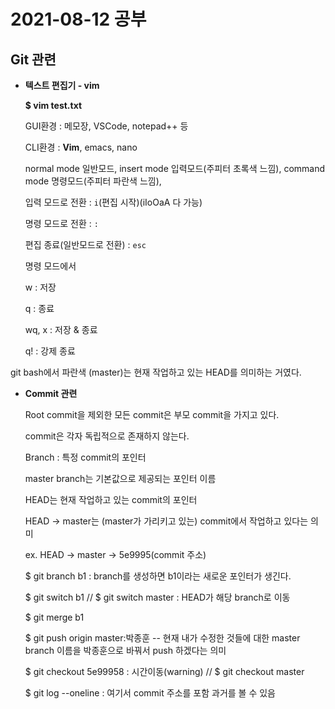 # 2021-08-12 공부



## Git 관련

- **텍스트 편집기 - vim**

  **$ vim test.txt**

  GUI환경 : 메모장, VSCode, notepad++ 등

  CLI환경 : **Vim**, emacs, nano

  normal mode 일반모드, insert mode 입력모드(주피터 초록색 느낌), command mode 명령모드(주피터 파란색 느낌), 

  

  입력 모드로 전환 : `i`(편집 시작)(iIoOaA 다 가능)

  명령 모드로 전환 : `:`

  편집 종료(일반모드로 전환) : `esc`

  명령 모드에서

  w : 저장

  q : 종료

  wq, x : 저장 & 종료

  q! : 강제 종료



git bash에서 파란색 (master)는 현재 작업하고 있는 HEAD를 의미하는 거였다.



- **Commit 관련**

  Root commit을 제외한 모든 commit은 부모 commit을 가지고 있다.

  commit은 각자 독립적으로 존재하지 않는다.

  Branch : 특정 commit의 포인터

  master branch는 기본값으로 제공되는 포인터 이름

  HEAD는 현재 작업하고 있는 commit의 포인터

  HEAD -> master는 (master가 가리키고 있는) commit에서 작업하고 있다는 의미

  ex. HEAD -> master -> 5e9995(commit 주소)

  $ git branch b1 : branch를 생성하면 b1이라는 새로운 포인터가 생긴다.

  $ git switch b1 // $ git switch master : HEAD가 해당 branch로 이동

  $ git merge b1

  $ git push origin master:박종훈 -- 현재 내가 수정한 것들에 대한 master branch 이름을 박종훈으로 바꿔서 push  하겠다는 의미

  $ git checkout 5e99958 : 시간이동(warning) // $ git checkout master

  $ git log --oneline : 여기서 commit 주소를 포함 과거를 볼 수 있음

